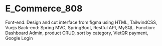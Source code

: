 # E_Commerce_808
Font-end: Design and cut interface from figma using HTML, TailwindCSS, Vuejs Back-end: Spring MVC, SpringBoot, Restful API, MySQL. Function: Dashboard Admin, product CRUD, sort by category, VietQR payment, Google Login
